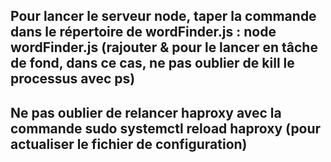 ## Pour lancer le serveur node, taper la commande dans le répertoire de wordFinder.js : node wordFinder.js (rajouter & pour le lancer en tâche de fond, dans ce cas, ne pas oublier de kill le processus avec ps)

##  Ne pas oublier de relancer haproxy avec la commande sudo systemctl reload haproxy (pour actualiser le fichier de configuration)